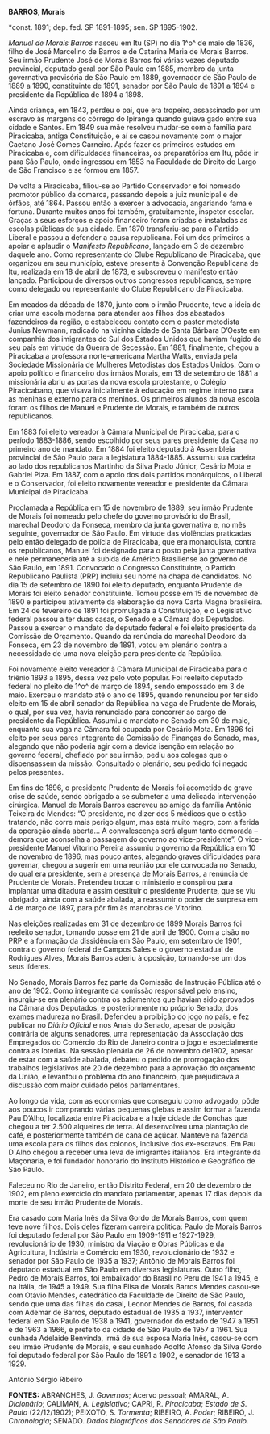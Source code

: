 **BARROS, Morais**

\*const. 1891; dep. fed. SP 1891-1895; sen. SP 1895-1902.

*Manuel de Morais Barros* nasceu em Itu (SP) no dia 1^o^ de maio de
1836, filho de José Marcelino de Barros e de Catarina Maria de Morais
Barros. Seu irmão Prudente José de Morais Barros foi várias vezes
deputado provincial, deputado geral por São Paulo em 1885, membro da
junta governativa provisória de São Paulo em 1889, governador de São
Paulo de 1889 a 1890, constituinte de 1891, senador por São Paulo de
1891 a 1894 e presidente da República de 1894 a 1898.

Ainda criança, em 1843, perdeu o pai, que era tropeiro, assassinado por
um escravo às margens do córrego do Ipiranga quando guiava gado entre
sua cidade e Santos. Em 1849 sua mãe resolveu mudar-se com a família
para Piracicaba, antiga Constituição, e aí se casou novamente com o
major Caetano José Gomes Carneiro. Após fazer os primeiros estudos em
Piracicaba e, com dificuldades financeiras, os preparatórios em Itu,
pôde ir para São Paulo, onde ingressou em 1853 na Faculdade de Direito
do Largo de São Francisco e se formou em 1857.

De volta a Piracicaba, filiou-se ao Partido Conservador e foi nomeado
promotor público da comarca, passando depois a juiz municipal e de
órfãos, até 1864. Passou então a exercer a advocacia, angariando fama e
fortuna. Durante muitos anos foi também, gratuitamente, inspetor
escolar. Graças a seus esforços e apoio financeiro foram criadas e
instaladas as escolas públicas de sua cidade. Em 1870 transferiu-se para
o Partido Liberal e passou a defender a causa republicana. Foi um dos
primeiros a apoiar e aplaudir o *Manifesto Republicano*, lançado em 3 de
dezembro daquele ano. Como representante do Clube Republicano de
Piracicaba, que organizou em seu município, esteve presente à Convenção
Republicana de Itu, realizada em 18 de abril de 1873, e subscreveu o
manifesto então lançado. Participou de diversos outros congressos
republicanos, sempre como delegado ou representante do Clube Republicano
de Piracicaba.

Em meados da década de 1870, junto com o irmão Prudente, teve a ideia de
criar uma escola moderna para atender aos filhos dos abastados
fazendeiros da região, e estabeleceu contato com o pastor metodista
Junius Newmann, radicado na vizinha cidade de Santa Bárbara D’Oeste em
companhia dos imigrantes do Sul dos Estados Unidos que haviam fugido de
seu país em virtude da Guerra de Secessão. Em 1881, finalmente, chegou a
Piracicaba a professora norte-americana Martha Watts, enviada pela
Sociedade Missionária de Mulheres Metodistas dos Estados Unidos. Com o
apoio político e financeiro dos irmãos Morais, em 13 de setembro de 1881
a missionária abriu as portas da nova escola protestante, o Colégio
Piracicabano, que visava inicialmente à educação em regime interno para
as meninas e externo para os meninos. Os primeiros alunos da nova escola
foram os filhos de Manuel e Prudente de Morais, e também de outros
republicanos.

Em 1883 foi eleito vereador à Câmara Municipal de Piracicaba, para o
período 1883-1886, sendo escolhido por seus pares presidente da Casa no
primeiro ano de mandato. Em 1884 foi eleito deputado à Assembleia
provincial de São Paulo para a legislatura 1884-1885. Assumiu sua
cadeira ao lado dos republicanos Martinho da Silva Prado Júnior, Cesário
Mota e Gabriel Piza. Em 1887, com o apoio dos dois partidos monárquicos,
o Liberal e o Conservador, foi eleito novamente vereador e presidente da
Câmara Municipal de Piracicaba.

Proclamada a República em 15 de novembro de 1889, seu irmão Prudente de
Morais foi nomeado pelo chefe do governo provisório do Brasil, marechal
Deodoro da Fonseca, membro da junta governativa e, no mês seguinte,
governador de São Paulo. Em virtude das violências praticadas pelo então
delegado de polícia de Piracicaba, que era monarquista, contra os
republicanos, Manuel foi designado para o posto pela junta governativa e
nele permaneceria até a subida de Américo Brasiliense ao governo de São
Paulo, em 1891. Convocado o Congresso Constituinte, o Partido
Republicano Paulista (PRP) incluiu seu nome na chapa de candidatos. No
dia 15 de setembro de 1890 foi eleito deputado, enquanto Prudente de
Morais foi eleito senador constituinte. Tomou posse em 15 de novembro de
1890 e participou ativamente da elaboração da nova Carta Magna
brasileira. Em 24 de fevereiro de 1891 foi promulgada a Constituição, e
o Legislativo federal passou a ter duas casas, o Senado e a Câmara dos
Deputados. Passou a exercer o mandato de deputado federal e foi eleito
presidente da Comissão de Orçamento. Quando da renúncia do marechal
Deodoro da Fonseca, em 23 de novembro de 1891, votou em plenário contra
a necessidade de uma nova eleição para presidente da República.

Foi novamente eleito vereador à Câmara Municipal de Piracicaba para o
triênio 1893 a 1895, dessa vez pelo voto popular. Foi reeleito deputado
federal no pleito de 1^o^ de março de 1894, sendo empossado em 3 de
maio. Exerceu o mandato até o ano de 1895, quando renunciou por ter sido
eleito em 15 de abril senador da República na vaga de Prudente de
Morais, o qual, por sua vez, havia renunciado para concorrer ao cargo de
presidente da República. Assumiu o mandato no Senado em 30 de maio,
enquanto sua vaga na Câmara foi ocupada por Cesário Mota. Em 1896 foi
eleito por seus pares integrante da Comissão de Finanças do Senado, mas,
alegando que não poderia agir com a devida isenção em relação ao governo
federal, chefiado por seu irmão, pediu aos colegas que o dispensassem da
missão. Consultado o plenário, seu pedido foi negado pelos presentes.

Em fins de 1896, o presidente Prudente de Morais foi acometido de grave
crise de saúde, sendo obrigado a se submeter a uma delicada intervenção
cirúrgica. Manuel de Morais Barros escreveu ao amigo da família Antônio
Teixeira de Mendes: “O presidente, no dizer dos 5 médicos que o estão
tratando, não corre mais perigo algum, mas está muito magro, com a
ferida da operação ainda aberta… A convalescença será algum tanto
demorada – demora que aconselha a passagem do governo ao
vice-presidente”. O vice-presidente Manuel Vitorino Pereira assumiu o
governo da República em 10 de novembro de 1896, mas pouco antes,
alegando graves dificuldades para governar, chegou a sugerir em uma
reunião por ele convocada no Senado, do qual era presidente, sem a
presença de Morais Barros, a renúncia de Prudente de Morais. Pretendeu
trocar o ministério e conspirou para implantar uma ditadura e assim
destituir o presidente Prudente, que se viu obrigado, ainda com a saúde
abalada, a reassumir o poder de surpresa em 4 de março de 1897, para pôr
fim às manobras de Vitorino.

Nas eleições realizadas em 31 de dezembro de 1899 Morais Barros foi
reeleito senador, tomando posse em 21 de abril de 1900. Com a cisão no
PRP e a formação da dissidência em São Paulo, em setembro de 1901,
contra o governo federal de Campos Sales e o governo estadual de
Rodrigues Alves, Morais Barros aderiu à oposição, tornando-se um dos
seus líderes.

No Senado, Morais Barros fez parte da Comissão de Instrução Pública até
o ano de 1902. Como integrante da comissão responsável pelo ensino,
insurgiu-se em plenário contra os adiamentos que haviam sido aprovados
na Câmara dos Deputados, e posteriormente no próprio Senado, dos exames
madureza no Brasil. Defendeu a proibição do jogo no país, e fez publicar
no *Diário Oficial* e nos Anais do Senado, apesar de posição contrária
de alguns senadores, uma representação da Associação dos Empregados do
Comércio do Rio de Janeiro contra o jogo e especialmente contra as
loterias. Na sessão plenária de 26 de novembro de1902, apesar de estar
com a saúde abalada, debateu o pedido de prorrogação dos trabalhos
legislativos até 20 de dezembro para a aprovação do orçamento da União,
e levantou o problema do ano financeiro, que prejudicava a discussão com
maior cuidado pelos parlamentares.

Ao longo da vida, com as economias que conseguiu como advogado, pôde aos
poucos ir comprando várias pequenas glebas e assim formar a fazenda Pau
D’Alho, localizada entre Piracicaba e a hoje cidade de Conchas que
chegou a ter 2.500 alqueires de terra. Aí desenvolveu uma plantação de
café, e posteriormente também de cana de açúcar. Manteve na fazenda uma
escola para os filhos dos colonos, inclusive dos ex-escravos. Em Pau
D´Alho chegou a receber uma leva de imigrantes italianos. Era integrante
da Maçonaria, e foi fundador honorário do Instituto Histórico e
Geográfico de São Paulo.

Faleceu no Rio de Janeiro, então Distrito Federal, em 20 de dezembro de
1902, em pleno exercício do mandato parlamentar, apenas 17 dias depois
da morte de seu irmão Prudente de Morais.

Era casado com Maria Inês da Silva Gordo de Morais Barros, com quem teve
nove filhos. Dois deles fizeram carreira política: Paulo de Morais
Barros foi deputado federal por São Paulo em 1909-1911 e 1927-1929,
revolucionário de 1930, ministro da Viação e Obras Públicas e da
Agricultura, Indústria e Comércio em 1930, revolucionário de 1932 e
senador por São Paulo de 1935 a 1937; Antônio de Morais Barros foi
deputado estadual em São Paulo em diversas legislaturas. Outro filho,
Pedro de Morais Barros, foi embaixador do Brasil no Peru de 1941 a 1945,
e na Itália, de 1945 a 1949. Sua filha Elisa de Morais Barros Mendes
casou-se com Otávio Mendes, catedrático da Faculdade de Direito de São
Paulo, sendo que uma das filhas do casal, Leonor Mendes de Barros, foi
casada com Ademar de Barros, deputado estadual de 1935 a 1937,
interventor federal em São Paulo de 1938 a 1941, governador do estado de
1947 a 1951 e de 1963 a 1966, e prefeito da cidade de São Paulo de 1957
a 1961. Sua cunhada Adelaide Benvinda, irmã de sua esposa Maria Inês,
casou-se com seu irmão Prudente de Morais, e seu cunhado Adolfo Afonso
da Silva Gordo foi deputado federal por São Paulo de 1891 a 1902, e
senador de 1913 a 1929.

Antônio Sérgio Ribeiro

**FONTES:** ABRANCHES, J. *Governos*; Acervo pessoal; AMARAL, A.
*Dicionário*; CALIMAN, A. *Legislativo*; CAPRI, R. *Piracicaba*; *Estado
de S. Paulo* (22/12/1902); PEIXOTO, S. *Tormenta*; RIBEIRO, A. *Poder*;
RIBEIRO, J. *Chronologia*; SENADO. *Dados biográficos dos Senadores de
São Paulo.*
